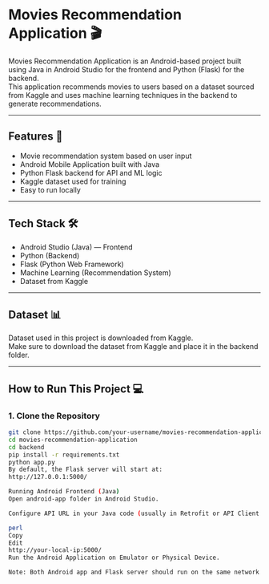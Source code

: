 # Movies Recommendation Application 🎬

Movies Recommendation Application is an Android-based project built using Java in Android Studio for the frontend and Python (Flask) for the backend.  
This application recommends movies to users based on a dataset sourced from Kaggle and uses machine learning techniques in the backend to generate recommendations.

---

## Features 🚀
- Movie recommendation system based on user input
- Android Mobile Application built with Java
- Python Flask backend for API and ML logic
- Kaggle dataset used for training
- Easy to run locally

---

## Tech Stack 🛠️
- Android Studio (Java) — Frontend
- Python (Backend)
- Flask (Python Web Framework)
- Machine Learning (Recommendation System)
- Dataset from Kaggle

---

## Dataset 📊
Dataset used in this project is downloaded from Kaggle.  
Make sure to download the dataset from Kaggle and place it in the backend folder.

---
## How to Run This Project 💻

### 1. Clone the Repository
```bash
git clone https://github.com/your-username/movies-recommendation-application.git
cd movies-recommendation-application
cd backend
pip install -r requirements.txt
python app.py
By default, the Flask server will start at:
http://127.0.0.1:5000/

Running Android Frontend (Java)
Open android-app folder in Android Studio.

Configure API URL in your Java code (usually in Retrofit or API Client file) to point to:

perl
Copy
Edit
http://your-local-ip:5000/
Run the Android Application on Emulator or Physical Device.

Note: Both Android app and Flask server should run on the same network for proper API communication.

